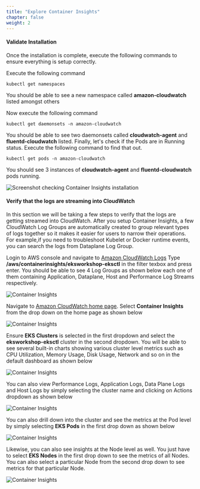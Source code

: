 ```yaml
---
title: "Explore Container Insights"
chapter: false
weight: 2
---
```

#### Validate Installation

Once the installation is complete, execute the following commands to ensure everything is setup correctly.

Execute the following command

```
kubectl get namespaces
```

You should be able to see a new namespace called **amazon-cloudwatch** listed amongst others

Now execute the following command

```
kubectl get daemonsets -n amazon-cloudwatch
```

You should be able to see two daemonsets called **cloudwatch-agent** and **fluentd-cloudwatch** listed.
Finally, let's check if the Pods are in Running status. Execute the following command to find that out.

```
kubectl get pods -n amazon-cloudwatch
```
    
You should see 3 instances of **cloudwatch-agent** and **fluentd-cloudwatch** pods running.

![Screenshot checking Container Insights installation](/images/ContainerInsights9.png) 

#### Verify that the logs are streaming into CloudWatch

In this section we will be taking a few steps to verify that the logs are getting streamed into CloudWatch. After you setup Container Insights, a few CloudWatch Log Groups are automatically created to group relevant types of logs together so it makes it easier for users to narrow their operations. For example,if you need to troubleshoot Kubelet or Docker runtime events, you can search the logs from Dataplane Log Group.

Login to AWS console and navigate to [Amazon CloudWatch Logs](https://console.aws.amazon.com/cloudwatch/home#logs:)
Type **/aws/containerinsights/eksworkshop-eksctl** in the filter texbox and press enter. You should be able to see 4 Log Groups as shown below each one of them containing Application, Dataplane, Host and Performance Log Streams respectively.

![Container Insights](/images/ContainerInsights6.png)

Navigate to [Amazon CloudWatch home page](https://console.aws.amazon.com/cloudwatch). Select **Container Insights** from the drop down on the home page as shown below

![Container Insights](/images/ContainerInsights1.png)

Ensure **EKS Clusters** is selected in the first dropdown and select the **eksworkshop-eksctl** cluster in the second dropdown. You will be able to see several built-in charts showing various cluster level metrics such as CPU Utilization, Memory Usage, Disk Usage, Network and so on in the default dashboard as shown below

![Container Insights](/images/ContainerInsights2.png)

You can also view Performance Logs, Application Logs, Data Plane Logs and Host Logs by simply selecting the cluster name and clicking on Actions dropdown as shown below

![Container Insights](/images/ContainerInsights3.png)

You can also drill down into the cluster and see the metrics at the Pod level by simply selecting **EKS Pods** in the first drop down as shown below

![Container Insights](/images/ContainerInsights5.png)

Likewise, you can also see insights at the Node level as well. You just have to select **EKS Nodes** in the first drop down to see the metrics of all Nodes. You can also select a particular Node from the second drop down to see metrics for that particular Node.

![Container Insights](/images/ContainerInsights18.png)


